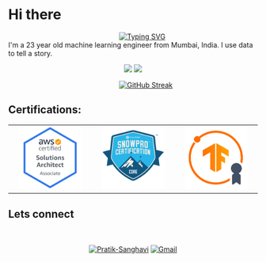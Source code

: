 # Hi there 
<!-- ![👋](https://tenor.com/bKQSx.gif) -->

&emsp;&emsp;&emsp;&emsp;&emsp;&emsp;&emsp;&emsp;&emsp;&emsp;&emsp;&emsp;&emsp;&emsp;&emsp;&emsp;[![Typing SVG](https://readme-typing-svg.herokuapp.com?color=%236cc644&center=true&vCenter=true&lines=Machine+Learning+Engineer;Fiddler+%F0%9F%8E%BB;Open+Water+Diver;Storyteller;I+am+Pratik+Sanghavi)](https://git.io/typing-svg)
<br>
I'm a 23 year old machine learning engineer from Mumbai, India. I use data to tell a story.
<p align="centre">
 
 <div align = "center">
  
  <a href="https://github.com/Pratik-Sanghavi" title="Redirect to Pratik's GitHub">
  <img width="49%" src="https://github-readme-stats.vercel.app/api?username=Pratik-Sanghavi&count_private=true&show_icons=true&include_all_commits=true" /></a>

  <a href="https://github.com/Pratik-Sanghavi" title="Redirect to Pratik's GitHub">
  <img width="41%" src="https://github-readme-stats.vercel.app/api/top-langs/?username=Pratik-Sanghavi&hide=TeX&layout=compact" /></a>
  </div>
</p>

<!-- > Once the why becomes clear, the how is easy<br> -->

&emsp;&emsp;&emsp;&emsp;&emsp;&emsp;&emsp;&emsp;&emsp;&emsp;&emsp;&emsp;&emsp;&emsp;&emsp;&emsp;[![GitHub Streak](https://github-readme-streak-stats.herokuapp.com/?user=Pratik-Sanghavi)](https://github.com/DenverCoder1/github-readme-streak-stats)

## Certifications:
<div id="certifications">
  <table>
   <tr>
    <td width = 500em align="center">
      <a href = "https://www.credly.com/badges/8bc678f4-bb9c-4339-abb1-61ba4e64349b/public_url">
        <img src="https://github.com/Pratik-Sanghavi/Pratik-Sanghavi/blob/main/My_Documents/aws-certified-solutions-architect-associate.png" alt="AWS Solutions Architect" width="125"/>
      </a>
    </td>
    <td width = 500em align="center">
      <a href = "https://www.credly.com/badges/5fa44ab2-bd8b-472c-b0af-71d341957caf/public_url">
        <img src="https://github.com/Pratik-Sanghavi/Pratik-Sanghavi/blob/main/My_Documents/snowpro-core-certification.png" alt="SnowPro Core Certified" width="125"/>
      </a>
    </td>
    <td width = 500em align="center">
      <a href = "https://www.credential.net/4447df53-a68d-4d92-adc2-5a4cc6b037d2">
       <img src="https://github.com/Pratik-Sanghavi/Pratik-Sanghavi/blob/main/My_Documents/TensorFlow_Developer.png" alt="TensorFlow Developer Certification" width="125"/>
     </td>
      </a>
   </tr>
   </table>
</div>

 <div id="connect">
  <h2>Lets connect</h2><br>
  <p align="center">
   <a href="https://www.linkedin.com/in/pratik-sanghavi-62a571154" target="blank"><img align="center" src="https://raw.githubusercontent.com/BEPb/BEPb/master/assets/linkedin.svg" alt="Pratik-Sanghavi" height="60" width="60" /></a>
   <a href="mailto:sanghavipratikr@gmail.com" target="blank"><img align="center" src="https://raw.githubusercontent.com/BEPb/BEPb/master/assets/gmail.svg" alt="Gmail" height="60" width="60" /></a>
  </p>
 </div>

<!-- ![VisitorCount](https://profile-counter.glitch.me/{PratikSangh}/count.svg)-->
